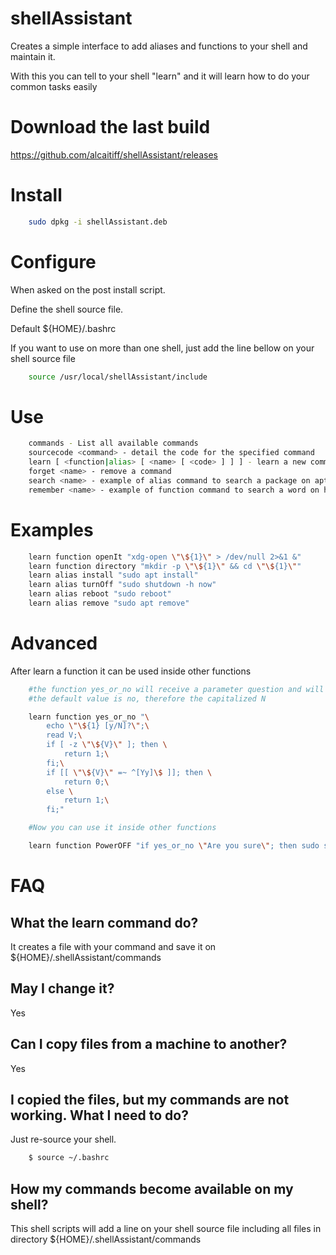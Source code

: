 # shellAssistant
Creates a simple interface to add aliases and functions to your shell and maintain it.

With this you can tell to your shell "learn" and it will learn how to do your common tasks easily

# Download the last build

https://github.com/alcaitiff/shellAssistant/releases

# Install

```bash
    sudo dpkg -i shellAssistant.deb
```

# Configure

When asked on the post install script.

Define the shell source file. 

Default ${HOME}/.bashrc

If you want to use on more than one shell, just add the line bellow on your shell source file

```bash
    source /usr/local/shellAssistant/include
```

# Use

```bash
    commands - List all available commands
    sourcecode <command> - detail the code for the specified command
    learn [ <function|alias> [ <name> [ <code> ] ] ] - learn a new command
    forget <name> - remove a command
    search <name> - example of alias command to search a package on apt
    remember <name> - example of function command to search a word on history
```

# Examples

```bash
    learn function openIt "xdg-open \"\${1}\" > /dev/null 2>&1 &"
    learn function directory "mkdir -p \"\${1}\" && cd \"\${1}\""
    learn alias install "sudo apt install"
    learn alias turnOff "sudo shutdown -h now"
    learn alias reboot "sudo reboot"
    learn alias remove "sudo apt remove"
```

# Advanced

After learn a function it can be used inside other functions

```bash
    #the function yes_or_no will receive a parameter question and will return zero for y or Y
    #the default value is no, therefore the capitalized N

    learn function yes_or_no "\
        echo \"\${1} [y/N]?\";\
        read V;\
        if [ -z \"\${V}\" ]; then \
            return 1;\
        fi;\
        if [[ \"\${V}\" =~ ^[Yy]\$ ]]; then \
            return 0;\
        else \
            return 1;\
        fi;"

    #Now you can use it inside other functions

    learn function PowerOFF "if yes_or_no \"Are you sure\"; then sudo shutdown -h now;fi;"
```

# FAQ

## What the learn command do?

It creates a file with your command and save it on ${HOME}/.shellAssistant/commands

## May I change it?

Yes

## Can I copy files from a machine to another?

Yes

## I copied the files, but my commands are not working. What I need to do?

Just re-source your shell. 

```bash
    $ source ~/.bashrc
```

## How my commands become available on my shell?

This shell scripts will add a line on your shell source file including all files in directory ${HOME}/.shellAssistant/commands